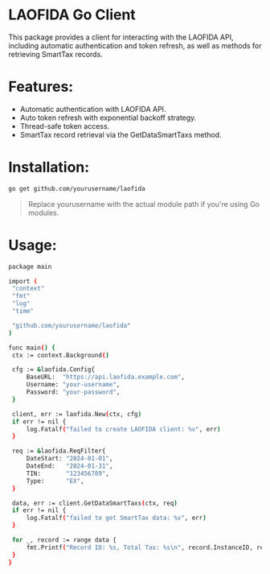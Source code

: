 ﻿# LAOFIDA Go Client
   This package provides a client for interacting with the LAOFIDA API, including automatic authentication and token refresh, as well as methods for retrieving SmartTax records.
   
# Features:
   - Automatic authentication with LAOFIDA API.
   - Auto token refresh with exponential backoff strategy.
   - Thread-safe token access.
   - SmartTax record retrieval via the GetDataSmartTaxs method.

# Installation:
   ```bash 
   go get github.com/yourusername/laofida
   ```
> Replace yourusername with the actual module path if you're using Go modules.

# Usage:
   ```bash 
   package main

   import (
   	"context"
   	"fmt"
   	"log"
   	"time"
   
   	"github.com/yourusername/laofida"
   )

   func main() {
   	ctx := context.Background()
   
   	cfg := &laofida.Config{
   		BaseURL:  "https://api.laofida.example.com",
   		Username: "your-username",
   		Password: "your-password",
   	}
   
   	client, err := laofida.New(ctx, cfg)
   	if err != nil {
   		log.Fatalf("failed to create LAOFIDA client: %v", err)
   	}
   
   	req := &laofida.ReqFilter{
   		DateStart: "2024-01-01",
   		DateEnd:   "2024-01-31",
   		TIN:       "123456789",
   		Type:      "EX",
   	}
   
   	data, err := client.GetDataSmartTaxs(ctx, req)
   	if err != nil {
   		log.Fatalf("failed to get SmartTax data: %v", err)
   	}
   
   	for _, record := range data {
   		fmt.Printf("Record ID: %s, Total Tax: %s\n", record.InstanceID, record.TotalTax.String())
   	}
   }
```

   
